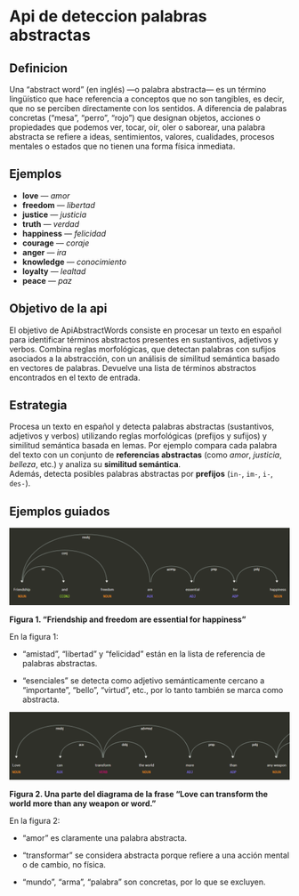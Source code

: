 # Api de deteccion palabras abstractas
## Definicion
Una “abstract word” (en inglés) —o palabra abstracta— es un término lingüístico que hace referencia a conceptos que no son tangibles, es decir, que no se perciben directamente con los sentidos. A diferencia de palabras concretas (“mesa”, “perro”, “rojo”) que designan objetos, acciones o propiedades que podemos ver, tocar, oír, oler o saborear, una palabra abstracta se refiere a ideas, sentimientos, valores, cualidades, procesos mentales o estados que no tienen una forma física inmediata.

## Ejemplos
- **love** — *amor*  
- **freedom** — *libertad*  
- **justice** — *justicia*  
- **truth** — *verdad*  
- **happiness** — *felicidad*  
- **courage** — *coraje*  
- **anger** — *ira*  
- **knowledge** — *conocimiento*  
- **loyalty** — *lealtad*  
- **peace** — *paz*  

## Objetivo de la api
El objetivo de ApiAbstractWords consiste en procesar un texto en español para identificar términos abstractos presentes en sustantivos, adjetivos y verbos. Combina reglas morfológicas, que detectan palabras con sufijos asociados a la abstracción, con un análisis de similitud semántica basado en vectores de palabras. Devuelve una lista de términos abstractos encontrados en el texto de entrada.

## Estrategia
Procesa un texto en español y detecta palabras abstractas (sustantivos, adjetivos y verbos) utilizando reglas morfológicas (prefijos y sufijos) y similitud semántica basada en lemas. Por ejemplo compara cada palabra del texto con un conjunto de **referencias abstractas** (como *amor*, *justicia*, *belleza*, etc.) y analiza su **similitud semántica**.  
Además, detecta posibles palabras abstractas por **prefijos** (`in-`, `im-`, `i-`, `des-`).

## Ejemplos guiados

![Figura 1:  “Friendship and freedom are essential for happiness”](imagen1.png)


**Figura 1.  “Friendship and freedom are essential for happiness”**  

En la figura 1:
- “amistad”, “libertad” y “felicidad” están en la lista de referencia de palabras abstractas.

- “esenciales” se detecta como adjetivo semánticamente cercano a “importante”, “bello”, “virtud”, etc., por lo tanto también se marca como abstracta.

![Figura 2:  Una parte de “Love can transform the world more than any weapon or word.”](imagen2.png)


**Figura 2. Una parte del diagrama de la frase “Love can transform the world more than any weapon or word.”**  

En la figura 2:
- “amor” es claramente una palabra abstracta.

- “transformar” se considera abstracta porque refiere a una acción mental o de cambio, no física.

- “mundo”, “arma”, “palabra” son concretas, por lo que se excluyen.


